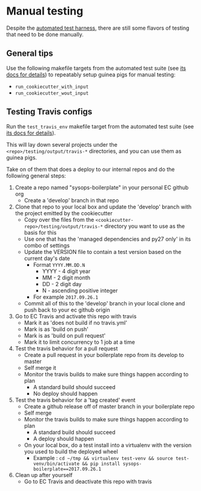 # Manual testing

Despite the [automated test harness](AUTOMATED_TESTS.md), there are still some flavors of testing
that need to be done manually.

## General tips 

Use the following makefile targets from the automated test suite (see [its docs for details](AUTOMATED_TESTS.md)) to
repeatably setup guinea pigs for manual testing:

* `run_cookiecutter_with_input`
* `run_cookiecutter_wout_input`

## Testing Travis configs

Run the `test_travis_env` makefile target from the automated test suite (see [its docs for details](AUTOMATED_TESTS.md)).

This will lay down several projects under the `<repo>/testing/output/travis-*` directories, and you can use them as guinea pigs.

Take on of them that does a deploy to our internal repos and do the following general steps:

1. Create a repo named "sysops-boilerplate" in your personal EC github org
   * Create a 'develop' branch in that repo
1. Clone that repo to your local box and update the 'develop' branch with the project emitted by the cookiecutter
   * Copy over the files from the `<cookiecutter-repo>/testing/output/travis-*` directory you want to use as the basis for this
   * Use one that has the 'managed dependencies and py27 only' in its combo of settings
   * Update the VERSION file to contain a test version based on the current day's date
     * Format `YYYY.MM.DD.N`
       * YYYY - 4 digit year
       * MM - 2 digit month
       * DD - 2 digit day
       * N - ascending positive integer
     * For example `2017.09.26.1`
   * Commit all of this to the 'develop' branch in your local clone and push back to your ec github origin 
1. Go to EC Travis and activate this repo with travis
   * Mark it as 'does not build if no travis.yml'
   * Mark is as 'build on push'
   * Mark is as 'build on pull request'
   * Mark it to limit concurrency to 1 job at a time
1. Test the travis behavior for a pull request
   * Create a pull request in your boilerplate repo from its develop to master
   * Self merge it
   * Monitor the travis builds to make sure things happen according to plan
     * A standard build should succeed
     * No deploy should happen
1. Test the travis behavior for a 'tag created' event
   * Create a github release off of master branch in your boilerplate repo 
   * Self merge
   * Monitor the travis builds to make sure things happen according to plan
     * A standard build should succeed
     * A deploy should happen
   * On your local box, do a test install into a virtualenv with the version you used to build the deployed wheel
     * Example : `cd ~/tmp && virtualenv test-venv && source test-venv/bin/activate && pip install sysops-boilerplate==2017.09.26.1`
1. Clean up after yourself
   * Go to EC Travis and deactivate this repo with travis
